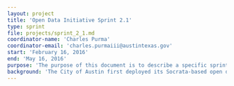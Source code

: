 ```yaml
---
layout: project
title: 'Open Data Initiative Sprint 2.1'
type: sprint
file: projects/sprint_2_1.md
coordinator-name: 'Charles Purma'
coordinator-email: 'charles.purmaiii@austintexas.gov'
start: 'February 16, 2016'
end: 'May 16, 2016'
purpose: 'The purpose of this document is to describe a specific sprint project that focuses on data quality, collaboration, and updating Austin’s open data portal. It identifies key contacts, goals, and where to find project documents.'
background: 'The City of Austin first deployed its Socrata-based open data portal website in November 2011 as part of the City’s open government strategy outlined by Resolution 20111208-74. Since then, the Communication and Technology Management Department has led initiatives and projects to increase support for and usage of open data practices, including most recently Sprint 2.0 in 2015. Sprint 2.1 seeks to continue the momentum sparked last year by reiterating the City’s commitment to “Open by Default”, using data more purposefully, and demonstrating positive impact on the community we serve. '
---
```


<!-- Please refer to `layouts/project.html` for template and table content -->

<!--### Key stakeholders-->
<!--to be completed-->

<!--### Scope exclusions-->
<!--to be completed-->

<!--### Change management-->
<!--to be completed-->


